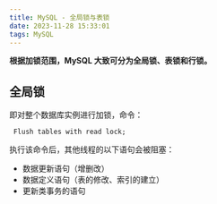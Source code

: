 ```yaml
---
title: MySQL - 全局锁与表锁
date: 2023-11-28 15:33:01
tags: MySQL
---
```


**根据加锁范围，MySQL 大致可分为全局锁、表锁和行锁。**

## 全局锁

即对整个数据库实例进行加锁，命令：

     Flush tables with read lock;
     
执行该命令后，其他线程的以下语句会被阻塞：

 - 数据更新语句（增删改）
 - 数据定义语句（表的修改、索引的建立）
 - 更新类事务的语句

<!--stackedit_data:
eyJoaXN0b3J5IjpbNzA5NDQwOTEzLDE5OTEwNDM0MjcsLTE5ND
M0NjU1MzYsLTEzNjk0NDYzMTAsLTUwMTAzMDg2MF19
-->